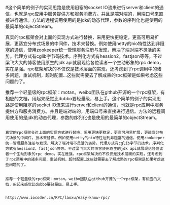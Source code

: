 #这个简单的例子的实现思路是使用阻塞的socket IO流来进行server和client的通信，也就是rpc应用中服务提供方和服务消费方。并且是端对端的，用端口号来直接进行通信。方法的远程调用使用的是jdk的动态代理，参数的序列化也是使用的最简单的objectStream。
 
 真实的rpc框架会对上面的实现方式进行替换，采用更快更稳定，更高可用易扩展，更适宜分布式场景的中间件，技术来替换。例如使用netty的nio特性达到非阻塞的通信，使用zookeeper统一管理服务注册与发现，解决了端对端不灵活的劣势。代理方式有cglib字节码技术。序列化方式有hession2，fastjson等等。不过梁飞大大的博客使用原生的jdk api就展现给各位读者一个生动形象的rpc demo，实在是强。rpc框架解决的不仅仅是技术层面的实现，还考虑到了rpc调用中的诸多问题，重试机制，超时配置…这些就需要去了解成熟的rpc框架是如果考虑这些问题的了。
 
 推荐一个轻量级的rpc框架：motan。weibo团队在github开源的一个rpc框架，有相应的文档，用起来感觉比dubbo要轻量级，易上手。这个简单的例子的实现思路是使用阻塞的socket IO流来进行server和client的通信，也就是rpc应用中服务提供方和服务消费方。并且是端对端的，用端口号来直接进行通信。方法的远程调用使用的是jdk的动态代理，参数的序列化也是使用的最简单的objectStream。
                                                                         
                                                                         真实的rpc框架会对上面的实现方式进行替换，采用更快更稳定，更高可用易扩展，更适宜分布式场景的中间件，技术来替换。例如使用netty的nio特性达到非阻塞的通信，使用zookeeper统一管理服务注册与发现，解决了端对端不灵活的劣势。代理方式有cglib字节码技术。序列化方式有hession2，fastjson等等。不过梁飞大大的博客使用原生的jdk api就展现给各位读者一个生动形象的rpc demo，实在是强。rpc框架解决的不仅仅是技术层面的实现，还考虑到了rpc调用中的诸多问题，重试机制，超时配置…这些就需要去了解成熟的rpc框架是如果考虑这些问题的了。
                                                                         
                                                                         推荐一个轻量级的rpc框架：motan。weibo团队在github开源的一个rpc框架，有相应的文档，用起来感觉比dubbo要轻量级，易上手。
                                                                         
                                                                         http://www.iocoder.cn/RPC/laoxu/easy-know-rpc/